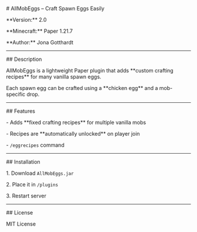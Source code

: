 \# AllMobEggs – Craft Spawn Eggs Easily



\*\*Version:\*\* 2.0  

\*\*Minecraft:\*\* Paper 1.21.7  

\*\*Author:\*\* Jona Gotthardt



---



\## Description



AllMobEggs is a lightweight Paper plugin that adds \*\*custom crafting recipes\*\* for many vanilla spawn eggs.  

Each spawn egg can be crafted using a \*\*chicken egg\*\* and a mob-specific drop.  



---



\## Features



\- Adds \*\*fixed crafting recipes\*\* for multiple vanilla mobs

\- Recipes are \*\*automatically unlocked\*\* on player join

\- `/eggrecipes` command



---



\## Installation



1\. Download `AllMobEggs.jar`  

2\. Place it in `/plugins`  

3\. Restart server  



---



\## License



MIT License



